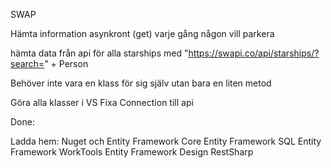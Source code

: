 SWAP

Hämta information asynkront (get) varje gång någon vill parkera

hämta data från api för alla starships med "https://swapi.co/api/starships/?search=" + Person

Behöver inte vara en klass för sig själv utan bara en liten metod



Göra alla klasser i VS
Fixa Connection till api











Done:

Ladda hem:
Nuget och Entity Framework Core 
Entity Framework SQL
Entity Framework WorkTools
Entity Framework Design
RestSharp

